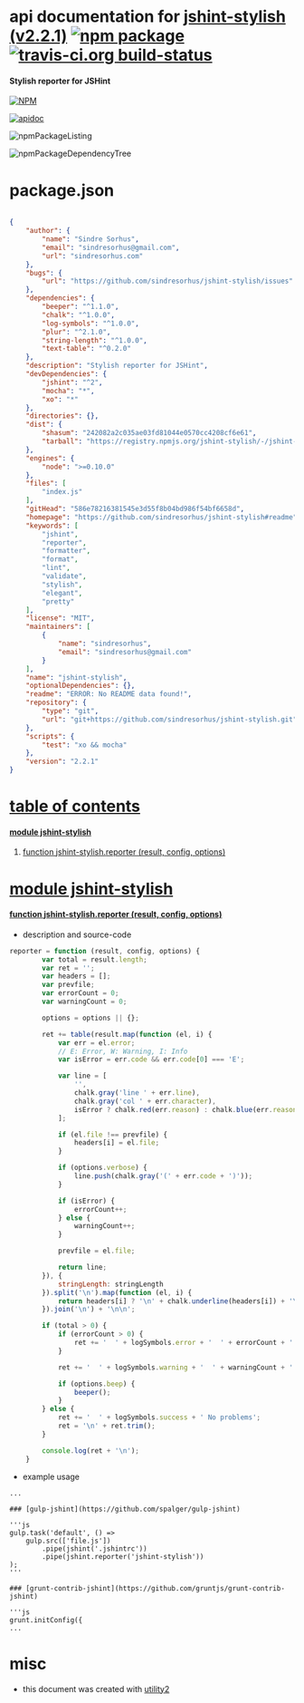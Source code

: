 # api documentation for  [jshint-stylish (v2.2.1)](https://github.com/sindresorhus/jshint-stylish#readme)  [![npm package](https://img.shields.io/npm/v/npmdoc-jshint-stylish.svg?style=flat-square)](https://www.npmjs.org/package/npmdoc-jshint-stylish) [![travis-ci.org build-status](https://api.travis-ci.org/npmdoc/node-npmdoc-jshint-stylish.svg)](https://travis-ci.org/npmdoc/node-npmdoc-jshint-stylish)
#### Stylish reporter for JSHint

[![NPM](https://nodei.co/npm/jshint-stylish.png?downloads=true)](https://www.npmjs.com/package/jshint-stylish)

[![apidoc](https://npmdoc.github.io/node-npmdoc-jshint-stylish/build/screenCapture.buildNpmdoc.browser.%252Fhome%252Ftravis%252Fbuild%252Fnpmdoc%252Fnode-npmdoc-jshint-stylish%252Ftmp%252Fbuild%252Fapidoc.html.png)](https://npmdoc.github.io/node-npmdoc-jshint-stylish/build/apidoc.html)

![npmPackageListing](https://npmdoc.github.io/node-npmdoc-jshint-stylish/build/screenCapture.npmPackageListing.svg)

![npmPackageDependencyTree](https://npmdoc.github.io/node-npmdoc-jshint-stylish/build/screenCapture.npmPackageDependencyTree.svg)



# package.json

```json

{
    "author": {
        "name": "Sindre Sorhus",
        "email": "sindresorhus@gmail.com",
        "url": "sindresorhus.com"
    },
    "bugs": {
        "url": "https://github.com/sindresorhus/jshint-stylish/issues"
    },
    "dependencies": {
        "beeper": "^1.1.0",
        "chalk": "^1.0.0",
        "log-symbols": "^1.0.0",
        "plur": "^2.1.0",
        "string-length": "^1.0.0",
        "text-table": "^0.2.0"
    },
    "description": "Stylish reporter for JSHint",
    "devDependencies": {
        "jshint": "^2",
        "mocha": "*",
        "xo": "*"
    },
    "directories": {},
    "dist": {
        "shasum": "242082a2c035ae03fd81044e0570cc4208cf6e61",
        "tarball": "https://registry.npmjs.org/jshint-stylish/-/jshint-stylish-2.2.1.tgz"
    },
    "engines": {
        "node": ">=0.10.0"
    },
    "files": [
        "index.js"
    ],
    "gitHead": "586e78216381545e3d55f8b04bd986f54bf6658d",
    "homepage": "https://github.com/sindresorhus/jshint-stylish#readme",
    "keywords": [
        "jshint",
        "reporter",
        "formatter",
        "format",
        "lint",
        "validate",
        "stylish",
        "elegant",
        "pretty"
    ],
    "license": "MIT",
    "maintainers": [
        {
            "name": "sindresorhus",
            "email": "sindresorhus@gmail.com"
        }
    ],
    "name": "jshint-stylish",
    "optionalDependencies": {},
    "readme": "ERROR: No README data found!",
    "repository": {
        "type": "git",
        "url": "git+https://github.com/sindresorhus/jshint-stylish.git"
    },
    "scripts": {
        "test": "xo && mocha"
    },
    "version": "2.2.1"
}
```



# <a name="apidoc.tableOfContents"></a>[table of contents](#apidoc.tableOfContents)

#### [module jshint-stylish](#apidoc.module.jshint-stylish)
1.  [function <span class="apidocSignatureSpan">jshint-stylish.</span>reporter (result, config, options)](#apidoc.element.jshint-stylish.reporter)



# <a name="apidoc.module.jshint-stylish"></a>[module jshint-stylish](#apidoc.module.jshint-stylish)

#### <a name="apidoc.element.jshint-stylish.reporter"></a>[function <span class="apidocSignatureSpan">jshint-stylish.</span>reporter (result, config, options)](#apidoc.element.jshint-stylish.reporter)
- description and source-code
```javascript
reporter = function (result, config, options) {
		var total = result.length;
		var ret = '';
		var headers = [];
		var prevfile;
		var errorCount = 0;
		var warningCount = 0;

		options = options || {};

		ret += table(result.map(function (el, i) {
			var err = el.error;
			// E: Error, W: Warning, I: Info
			var isError = err.code && err.code[0] === 'E';

			var line = [
				'',
				chalk.gray('line ' + err.line),
				chalk.gray('col ' + err.character),
				isError ? chalk.red(err.reason) : chalk.blue(err.reason)
			];

			if (el.file !== prevfile) {
				headers[i] = el.file;
			}

			if (options.verbose) {
				line.push(chalk.gray('(' + err.code + ')'));
			}

			if (isError) {
				errorCount++;
			} else {
				warningCount++;
			}

			prevfile = el.file;

			return line;
		}), {
			stringLength: stringLength
		}).split('\n').map(function (el, i) {
			return headers[i] ? '\n' + chalk.underline(headers[i]) + '\n' + el : el;
		}).join('\n') + '\n\n';

		if (total > 0) {
			if (errorCount > 0) {
				ret += '  ' + logSymbols.error + '  ' + errorCount + ' ' + plur('error', errorCount) + (warningCount > 0 ? '\n' : '');
			}

			ret += '  ' + logSymbols.warning + '  ' + warningCount + ' ' + plur('warning', total);

			if (options.beep) {
				beeper();
			}
		} else {
			ret += '  ' + logSymbols.success + ' No problems';
			ret = '\n' + ret.trim();
		}

		console.log(ret + '\n');
	}
```
- example usage
```shell
...

### [gulp-jshint](https://github.com/spalger/gulp-jshint)

'''js
gulp.task('default', () =>
	gulp.src(['file.js'])
		.pipe(jshint('.jshintrc'))
		.pipe(jshint.reporter('jshint-stylish'))
);
'''

### [grunt-contrib-jshint](https://github.com/gruntjs/grunt-contrib-jshint)

'''js
grunt.initConfig({
...
```



# misc
- this document was created with [utility2](https://github.com/kaizhu256/node-utility2)
